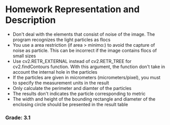 # Homework Representation and Description

* Don't deal with the elements that consist of noise of the image. The program recognizes the light particles as flocs
* You use a area restriction (if area > minimo:) to avoid the capture of noise as particle. This can be incorrect if the image contains flocs of small sizes
* Use cv2.RETR_EXTERNAL instead of cv2.RETR_TREE for cv2.findContours function. With this argument, the function don't take in account the internal hole in the particles
* If the particles are given in micrometers (micrometers/pixel), you must to specify the measurement units in the result
* Only calculate the perimeter and diamter of the particles
* The results don't indicates the particle corresponding to metric
* The width and height of the bounding rectangle and diameter of the enclosing circle should be presented in the result table

### Grade: 3.1